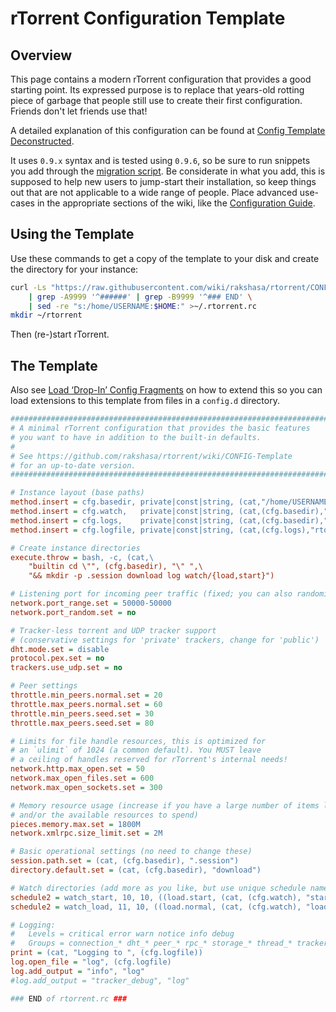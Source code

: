 # rTorrent Configuration Template

## Overview

This page contains a modern rTorrent configuration that provides a good starting point.
Its expressed purpose is to replace that years-old rotting piece of garbage that people still use to create their first configuration. Friends don't let friends use that!

A detailed explanation of this configuration can be found at
[Config Template Deconstructed](http://rtorrent-docs.readthedocs.io/en/latest/cookbook.html#config-template-deconstructed).

It uses `0.9.x` syntax and is tested using `0.9.6`, so be sure to run snippets you add through
the [migration script](https://github.com/rakshasa/rtorrent/wiki/RPC-Migration-0.9).
Be considerate in what you add, this is supposed
to help new users to jump-start their installation, so keep things
out that are not applicable to a wide range of people. Place advanced
use-cases in the appropriate sections of the wiki, like the
[Configuration Guide](https://github.com/rakshasa/rtorrent/wiki/Config-Guide).


## Using the Template

Use these commands to get a copy of the template to your disk and create the directory for your instance:

```sh
curl -Ls "https://raw.githubusercontent.com/wiki/rakshasa/rtorrent/CONFIG-Template.md" \
    | grep -A9999 '^######' | grep -B9999 '^### END' \
    | sed -re "s:/home/USERNAME:$HOME:" >~/.rtorrent.rc
mkdir ~/rtorrent
```

Then (re-)start rTorrent.

## The Template

Also see [Load ‘Drop-In’ Config Fragments](http://rtorrent-docs.readthedocs.io/en/latest/use-cases.html#drop-in-config)
on how to extend this so you can load extensions to this template
from files in a ``config.d`` directory.

```ini
#############################################################################
# A minimal rTorrent configuration that provides the basic features
# you want to have in addition to the built-in defaults.
#
# See https://github.com/rakshasa/rtorrent/wiki/CONFIG-Template
# for an up-to-date version.
#############################################################################

# Instance layout (base paths)
method.insert = cfg.basedir, private|const|string, (cat,"/home/USERNAME/rtorrent/")
method.insert = cfg.watch,   private|const|string, (cat,(cfg.basedir),"watch/")
method.insert = cfg.logs,    private|const|string, (cat,(cfg.basedir),"log/")
method.insert = cfg.logfile, private|const|string, (cat,(cfg.logs),"rtorrent-",(system.time),".log")

# Create instance directories
execute.throw = bash, -c, (cat,\
    "builtin cd \"", (cfg.basedir), "\" ",\
    "&& mkdir -p .session download log watch/{load,start}")

# Listening port for incoming peer traffic (fixed; you can also randomize it)
network.port_range.set = 50000-50000
network.port_random.set = no

# Tracker-less torrent and UDP tracker support
# (conservative settings for 'private' trackers, change for 'public')
dht.mode.set = disable
protocol.pex.set = no
trackers.use_udp.set = no

# Peer settings
throttle.min_peers.normal.set = 20
throttle.max_peers.normal.set = 60
throttle.min_peers.seed.set = 30
throttle.max_peers.seed.set = 80

# Limits for file handle resources, this is optimized for
# an `ulimit` of 1024 (a common default). You MUST leave
# a ceiling of handles reserved for rTorrent's internal needs!
network.http.max_open.set = 50
network.max_open_files.set = 600
network.max_open_sockets.set = 300

# Memory resource usage (increase if you have a large number of items loaded,
# and/or the available resources to spend)
pieces.memory.max.set = 1800M
network.xmlrpc.size_limit.set = 2M

# Basic operational settings (no need to change these)
session.path.set = (cat, (cfg.basedir), ".session")
directory.default.set = (cat, (cfg.basedir), "download")

# Watch directories (add more as you like, but use unique schedule names)
schedule2 = watch_start, 10, 10, ((load.start, (cat, (cfg.watch), "start/*.torrent")))
schedule2 = watch_load, 11, 10, ((load.normal, (cat, (cfg.watch), "load/*.torrent")))

# Logging:
#   Levels = critical error warn notice info debug
#   Groups = connection_* dht_* peer_* rpc_* storage_* thread_* tracker_* torrent_*
print = (cat, "Logging to ", (cfg.logfile))
log.open_file = "log", (cfg.logfile)
log.add_output = "info", "log"
#log.add_output = "tracker_debug", "log"

### END of rtorrent.rc ###
```
